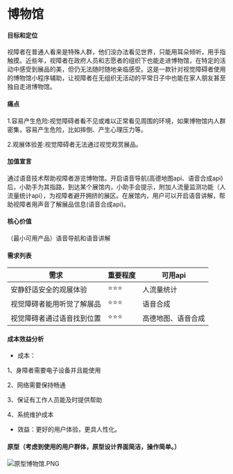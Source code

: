 # 博物馆

#### 目标和定位

视障者在普通人看来是特殊人群，他们没办法看见世界，只能用耳朵倾听，用手指触摸。近些年，视障者在政府人员和志愿者的组织下也能走进博物馆，在特定的活动中感受到展品的美，但仍无法随时随地亲临感受。这是一款针对视觉障碍者使用的博物馆小程序辅助，让视障者在无组织无活动的平常日子中也能在家人朋友甚至独自走进博物馆。

#### 痛点

1.容易产生危险:视觉障碍者看不见或难以正常看见周围的环境，如果博物馆内人群密集，容易产生危险，比如摔倒、产生心理压力等。

2.观展体验差:视觉障碍者无法通过视觉观赏展品。

#### 加值宣言

通过语音技术帮助视障者游览博物馆。开启语音导航(高德地图api、语音合成api)后，小助手为其指路，到达某个展馆内，小助手会提示，附加人流量监测功能（人流量统计api），为视障者避开拥挤的展区。在展馆内，用户可以开启语音讲解，帮助视障者用声音了解展品信息(语音合成api)。

#### 核心价值

（最小可用产品）语音导航和语音讲解


#### 需求列表

|需求|重要程度|可用api|
---|---|---
|安静舒适安全的观展体验|⭐⭐⭐|人流量统计|
|视觉障碍者能用听觉了解展品|⭐⭐⭐|语音合成|
|视觉障碍者通过语音找到位置|⭐⭐⭐|高德地图、语音合成|


#### 成本效益分析

- 成本：

1、身障者需要电子设备并且能使用

2、网络需要保持畅通

3、保证有工作人员能及时提供帮助

4、系统维护成本

- 效益：更好的用户体验，更具人性化。

#### 原型（考虑到使用的用户群体，原型设计界面简洁，操作简单。）

![原型博物馆.PNG](https://upload-images.jianshu.io/upload_images/9460880-abab267db344f306.PNG?imageMogr2/auto-orient/strip%7CimageView2/2/w/1240)




